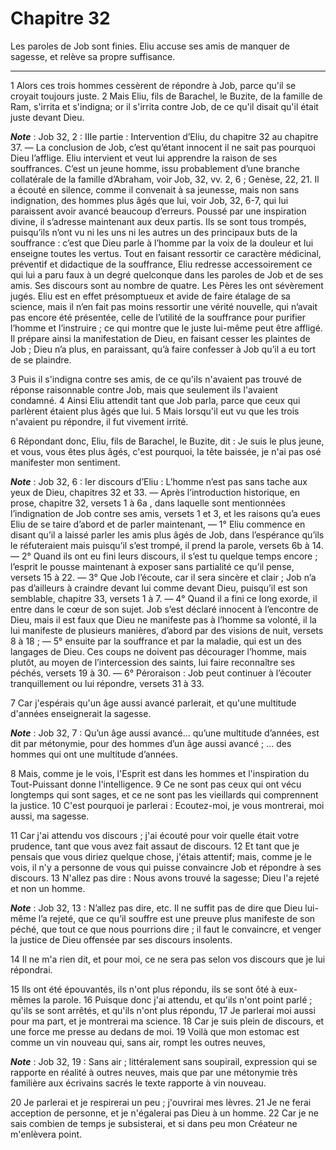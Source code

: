 # Chapitre 32

Les paroles de Job sont finies.
Eliu accuse ses amis de manquer de sagesse, et relève sa propre suffisance.

***

1 Alors ces trois hommes cessèrent de répondre à Job, parce qu'il se croyait toujours juste. 2 Mais Eliu, fils de Barachel, le Buzite, de la famille de Ram, s'irrita et s'indigna; or il s'irrita contre Job, de ce qu'il disait qu'il était juste devant Dieu.

***Note*** :  Job 32, 2 : IIIe partie : Intervention d’Eliu, du chapitre 32 au chapitre 37. ― La conclusion de Job, c’est qu’étant innocent il ne sait pas pourquoi Dieu l’afflige. Eliu intervient et veut lui apprendre la raison de ses souffrances. C’est un jeune homme, issu probablement d’une branche collatérale de la famille d’Abraham, voir Job, 32, vv. 2, 6 ; Genèse, 22, 21. Il a écouté en silence, comme il convenait à sa jeunesse, mais non sans indignation, des hommes plus âgés que lui, voir Job, 32, 6-7, qui lui paraissent avoir avancé beaucoup d’erreurs. Poussé par une inspiration divine, il s’adresse maintenant aux deux partis. Ils se sont tous trompés, puisqu’ils n’ont vu ni les uns ni les autres un des principaux buts de la souffrance : c’est que Dieu parle à l’homme par la voix de la douleur et lui enseigne toutes les vertus. Tout en faisant ressortir ce caractère médicinal, préventif et didactique de la souffrance, Eliu redresse accessoirement ce qui lui a paru faux à un degré quelconque dans les paroles de
Job et de ses amis. Ses discours sont au nombre de quatre. Les Pères les ont sévèrement jugés. Eliu est en effet présomptueux et avide de faire étalage de sa science, mais il n’en fait pas moins ressortir une vérité nouvelle, qui n’avait pas encore été présentée, celle de l’utilité de la souffrance pour purifier l’homme et l’instruire ; ce qui montre que le juste lui-même peut être affligé. Il prépare ainsi la manifestation de Dieu, en faisant cesser les plaintes de Job ; Dieu n’a plus, en paraissant, qu’à faire confesser à Job qu’il a eu tort de se plaindre.

3 Puis il s'indigna contre ses amis, de ce qu'ils n'avaient pas trouvé de réponse raisonnable contre Job, mais que seulement ils l'avaient condamné. 4 Ainsi Eliu attendit tant que Job parla, parce que ceux qui parlèrent étaient plus âgés que lui. 5 Mais lorsqu'il eut vu que les trois n'avaient pu répondre, il fut vivement irrité.


6 Répondant donc, Eliu, fils de Barachel, le Buzite, dit : Je suis le plus jeune, et vous, vous êtes plus âgés, c'est pourquoi, la tête baissée, je n'ai pas osé manifester mon sentiment.

***Note*** :  Job 32, 6 : Ier discours d’Eliu : L’homme n’est pas sans tache aux yeux de Dieu, chapitres 32 et 33. ― Après l’introduction historique, en prose, chapitre 32, versets 1 à 6a , dans laquelle sont mentionnées l’indignation de Job contre ses amis, versets 1 et 3, et les raisons qu’a eues Eliu de se taire d’abord et de parler maintenant, ― 1° Eliu commence en disant qu’il a laissé parler les amis plus âgés de Job, dans l’espérance qu’ils le réfuteraient mais puisqu’il s’est trompé, il prend la parole, versets 6b à 14. ― 2° Quand ils ont eu fini leurs discours, il s’est tu quelque temps encore ; l’esprit le pousse maintenant à exposer sans partialité ce qu’il pense, versets 15 à 22. ― 3° Que Job l’écoute, car il sera sincère et clair ; Job n’a pas d’ailleurs à craindre devant lui comme devant Dieu, puisqu’il est son semblable, chapitre 33, versets 1 à 7. ― 4° Quand il a fini ce long exorde, il entre dans le cœur de son sujet. Job s’est déclaré innocent à l’encontre de Dieu, mais il est faux que Dieu ne
manifeste pas à l’homme sa volonté, il la lui manifeste de plusieurs manières, d’abord par des visions de nuit, versets 8 à 18 ; ― 5° ensuite par la souffrance et par la maladie, qui est un des langages de Dieu. Ces coups ne doivent pas décourager l’homme, mais plutôt, au moyen de l’intercession des saints, lui faire reconnaître ses péchés, versets 19 à 30. ― 6° Péroraison : Job peut continuer à l’écouter tranquillement ou lui répondre, versets 31 à 33.


7 Car j'espérais qu'un âge aussi avancé parlerait, et qu'une multitude d'années enseignerait la sagesse.

***Note*** :  Job 32, 7 : Qu’un âge aussi avancé… qu’une multitude d’années, est dit par métonymie, pour des hommes d’un âge aussi avancé ; … des hommes qui ont une multitude d’années.

8 Mais, comme je le vois, l'Esprit est dans les hommes et l'inspiration du Tout-Puissant donne l'intelligence. 9 Ce ne sont pas ceux qui ont vécu longtemps qui sont sages, et ce ne sont pas les vieillards qui comprennent la justice. 10 C'est pourquoi je parlerai : Ecoutez-moi, je vous montrerai, moi aussi, ma sagesse.


11 Car j'ai attendu vos discours ; j'ai écouté pour voir quelle était votre prudence, tant que vous avez fait assaut de discours. 12 Et tant que je pensais que vous diriez quelque chose, j'étais attentif; mais, comme je le vois, il n'y a personne de vous qui puisse convaincre Job et répondre à ses discours. 13 N'allez pas dire : Nous avons trouvé la sagesse; Dieu l'a rejeté et non un homme.

***Note*** :  Job 32, 13 : N’allez pas dire, etc. Il ne suffit pas de dire que Dieu lui-même l’a rejeté, que ce qu’il souffre est une preuve plus manifeste de son péché, que tout ce que nous pourrions dire ; il faut le convaincre, et venger la justice de Dieu offensée par ses discours insolents.

14 Il ne m'a rien dit, et pour moi, ce ne sera pas selon vos discours que je lui répondrai.


15 Ils ont été épouvantés, ils n'ont plus répondu, ils se sont ôté à eux-mêmes la parole. 16 Puisque donc j'ai attendu, et qu'ils n'ont point parlé ; qu'ils se sont arrêtés, et qu'ils n'ont plus répondu, 17 Je parlerai moi aussi pour ma part, et je montrerai ma science. 18 Car je suis plein de discours, et une force me presse au dedans de moi. 19 Voilà que mon estomac est comme un vin nouveau qui, sans air, rompt les outres neuves,

***Note*** :  Job 32, 19 : Sans air ; littéralement sans soupirail, expression qui se rapporte en réalité à outres neuves, mais que par une métonymie très familière aux écrivains sacrés le texte rapporte à vin nouveau.

20 Je parlerai et je respirerai un peu ; j'ouvrirai mes lèvres. 21 Je ne ferai acception de personne, et je n'égalerai pas Dieu à un homme. 22 Car je ne sais combien de temps je subsisterai, et si dans peu mon Créateur ne m'enlèvera point.

